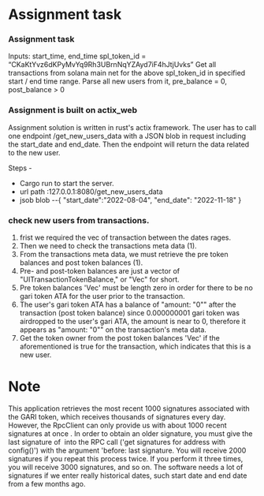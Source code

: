 # Assignment task

### Assignment task

Inputs: start_time, end_time
spl_token_id = “CKaKtYvz6dKPyMvYq9Rh3UBrnNqYZAyd7iF4hJtjUvks”
Get all transactions from solana main net for the above spl_token_id in specified start / end time range.
Parse all new users from it, pre_balance = 0, post_balance > 0

### Assignment is built on actix_web
Assignment solution is written in rust's actix framework. The user has to call one endpoint 
/get_new_users_data with a JSON blob in request including the start_date and end_date. Then the endpoint will return the data related to the new user.

Steps - 
* Cargo run to start the server.
* url path :127.0.0.1:8080/get_new_users_data
* jsob blob --{
  "start_date":"2022-08-04",
  "end_date": "2022-11-18"
}

### check new users from transactions.

1. frist we required the vec of transaction between the dates rages.
2. Then we need to check the transactions meta data (1).
3. From the transactions meta data, we must retrieve the pre token balances and post token balances (1).
4. Pre- and post-token balances are just a vector of "UITransactionTokenBalance," or "Vec" for short.
5. Pre token balances 'Vec' must be length zero in order for there to be no gari token ATA for the user prior to the transaction.
6. The user's gari token ATA has a balance of "amount: "0"" after the transaction (post token balance) since 0.000000001 gari token was airdropped to the user's gari ATA, the amount is near to 0, therefore it appears as "amount: "0"" on the transaction's meta data.
7. Get the token owner from the post token balances 'Vec' if the aforementioned is true for the transaction, which indicates that this is a new user.

# Note
This application retrieves the most recent 1000 signatures associated with the GARI token, which receives thousands of signatures every day. However, the RpcClient can only provide us with about 1000 recent signatures at once . In order to obtain an older signature, you must give the last signature of  into the RPC call ('get signatures for address with config()') with the argument 'before: last signature.
You will receive 2000 signatures if you repeat this process twice. If you perform it three times, you will receive 3000 signatures, and so on.
The software needs a lot of signatures if we enter really historical dates, such start date and end date from a few months ago.